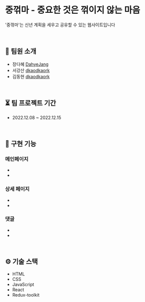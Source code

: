 # 중꺾마 - 중요한 것은 꺾이지 않는 마음
'중꺾마'는 신년 계획을 세우고 공유할 수 있는 웹사이트입니다

<br />

## 👤 팀원 소개
+ 장다혜 [DahyeJang](https://github.com/DahyeJang)
+ 서강산 [dkaodkaork](https://github.com/dkaodkaork)
+ 김동현 [dkaodkaork](https://github.com/dkaodkaork)

<br />

## ⏳ 팀 프로젝트 기간
+ 2022.12.08 ~ 2022.12.15

<br />

## 🔑 구현 기능

### 메인페이지
+ 
+ 

### 상세 페이지
+ 
+ 

### 댓글
+ 
+ 

<br />

## ⚙️ 기술 스택
+ HTML
+ CSS
+ JavaScript
+ React
+ Redux-toolkit

<br />
